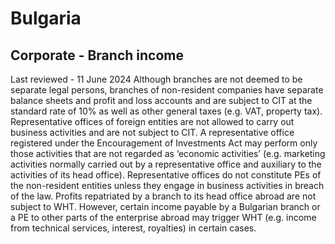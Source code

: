 # Bulgaria
## Corporate - Branch income
Last reviewed - 11 June 2024
Although branches are not deemed to be separate legal persons, branches of non-resident companies have separate balance sheets and profit and loss accounts and are subject to CIT at the standard rate of 10% as well as other general taxes (e.g. VAT, property tax).
Representative offices of foreign entities are not allowed to carry out business activities and are not subject to CIT. A representative office registered under the Encouragement of Investments Act may perform only those activities that are not regarded as ‘economic activities’ (e.g. marketing activities normally carried out by a representative office and auxiliary to the activities of its head office). Representative offices do not constitute PEs of the non-resident entities unless they engage in business activities in breach of the law.
Profits repatriated by a branch to its head office abroad are not subject to WHT. However, certain income payable by a Bulgarian branch or a PE to other parts of the enterprise abroad may trigger WHT (e.g. income from technical services, interest, royalties) in certain cases.
